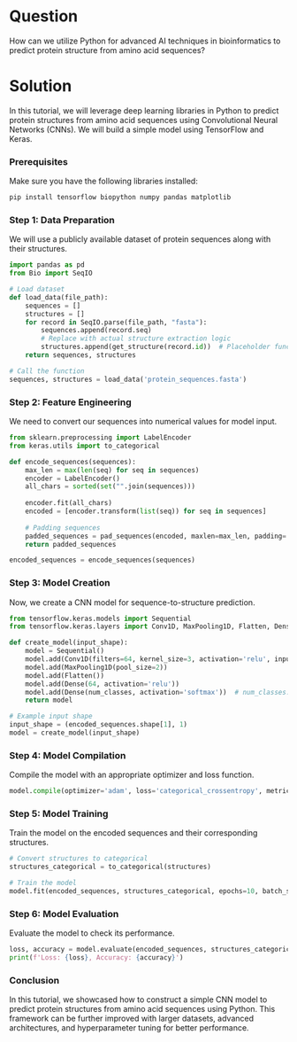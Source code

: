 # Question
How can we utilize Python for advanced AI techniques in bioinformatics to predict protein structure from amino acid sequences?

# Solution

In this tutorial, we will leverage deep learning libraries in Python to predict protein structures from amino acid sequences using Convolutional Neural Networks (CNNs). We will build a simple model using TensorFlow and Keras.

### Prerequisites
Make sure you have the following libraries installed:
```bash
pip install tensorflow biopython numpy pandas matplotlib
```

### Step 1: Data Preparation
We will use a publicly available dataset of protein sequences along with their structures.

```python
import pandas as pd
from Bio import SeqIO

# Load dataset
def load_data(file_path):
    sequences = []
    structures = []
    for record in SeqIO.parse(file_path, "fasta"):
        sequences.append(record.seq)
        # Replace with actual structure extraction logic
        structures.append(get_structure(record.id))  # Placeholder function
    return sequences, structures

# Call the function
sequences, structures = load_data('protein_sequences.fasta')
```

### Step 2: Feature Engineering
We need to convert our sequences into numerical values for model input.

```python
from sklearn.preprocessing import LabelEncoder
from keras.utils import to_categorical

def encode_sequences(sequences):
    max_len = max(len(seq) for seq in sequences)
    encoder = LabelEncoder()
    all_chars = sorted(set("".join(sequences)))
    
    encoder.fit(all_chars)
    encoded = [encoder.transform(list(seq)) for seq in sequences]
    
    # Padding sequences
    padded_sequences = pad_sequences(encoded, maxlen=max_len, padding='post')
    return padded_sequences

encoded_sequences = encode_sequences(sequences)
```

### Step 3: Model Creation
Now, we create a CNN model for sequence-to-structure prediction.

```python
from tensorflow.keras.models import Sequential
from tensorflow.keras.layers import Conv1D, MaxPooling1D, Flatten, Dense

def create_model(input_shape):
    model = Sequential()
    model.add(Conv1D(filters=64, kernel_size=3, activation='relu', input_shape=input_shape))
    model.add(MaxPooling1D(pool_size=2))
    model.add(Flatten())
    model.add(Dense(64, activation='relu'))
    model.add(Dense(num_classes, activation='softmax'))  # num_classes: number of distinct structures
    return model

# Example input shape 
input_shape = (encoded_sequences.shape[1], 1)
model = create_model(input_shape)
```

### Step 4: Model Compilation
Compile the model with an appropriate optimizer and loss function.

```python
model.compile(optimizer='adam', loss='categorical_crossentropy', metrics=['accuracy'])
```

### Step 5: Model Training
Train the model on the encoded sequences and their corresponding structures.

```python
# Convert structures to categorical
structures_categorical = to_categorical(structures)

# Train the model
model.fit(encoded_sequences, structures_categorical, epochs=10, batch_size=32)
```

### Step 6: Model Evaluation
Evaluate the model to check its performance.

```python
loss, accuracy = model.evaluate(encoded_sequences, structures_categorical)
print(f'Loss: {loss}, Accuracy: {accuracy}')
```

### Conclusion
In this tutorial, we showcased how to construct a simple CNN model to predict protein structures from amino acid sequences using Python. This framework can be further improved with larger datasets, advanced architectures, and hyperparameter tuning for better performance.